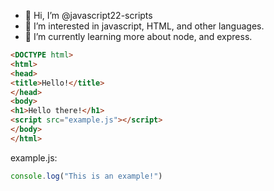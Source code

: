 - 👋 Hi, I’m @javascript22-scripts
- 👀 I’m interested in javascript, HTML, and other languages.
- 🌱 I’m currently learning more about node, and express.
```html
<DOCTYPE html>
<html>
<head>
<title>Hello!</title>
</head>
<body>
<h1>Hello there!</h1>
<script src="example.js"></script>
</body>
</html>
```
example.js:
```js
console.log("This is an example!")
```

